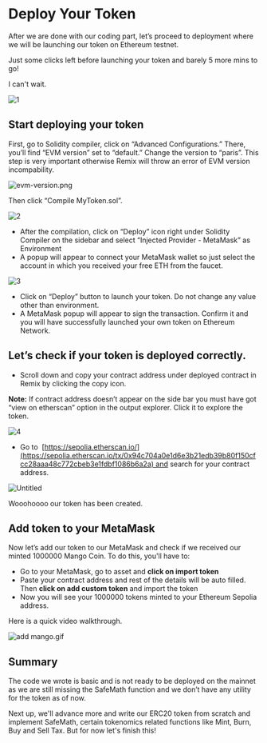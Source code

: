 # Deploy Your Token

After we are done with our coding part, let’s proceed to deployment where we will be launching our token on Ethereum testnet.

Just some clicks left before launching your token and barely 5 more mins to go!

I can't wait.

![1](https://metaschool.s3-ap-southeast-1.amazonaws.com/images/jkvUefzgtXpVjbR2QhdaNrrB1yGd3wcAWmk5zVqk.gif)

## Start deploying your token

First, go to Solidity compiler, click on “Advanced Configurations.” There, you’ll find “EVM version” set to “default.” Change the version to “paris”. This step is very important otherwise Remix will throw an error of EVM version incompability.
    
![evm-version.png](https://github.com/0xmetaschool/Learning-Projects/blob/main/assests_for_all/How%20to%20create%20your%20own%20token%20on%20Binance/Deploying%20Your%20Token/evm-version.png?raw=true)

Then click “Compile MyToken.sol”.

![2](https://lh3.googleusercontent.com/xMtkmczQ9EK3_hneY9HaJpH1JRQ6GHEJVRiC1nJ6_yLawh-eLxM0MqfbRagfvKrlHYv7-wJQEagU699TLjB9aEIKTwnLu06MEAX4dVZKeXdeCwF8_kGUeeCF4ctc_pTnAveHAj5iaa-Ku9Z3u7L1GoRIaDWxE7Gk_T37GBL_GUOlaUV9okZIlzULJKL2Nha2MQhZ2w)

- After the compilation, click on “Deploy” icon right under Solidity Compiler on the sidebar and select “Injected Provider - MetaMask” as Environment
- A popup will appear to connect your MetaMask wallet so just select the account in which you received your free ETH from the faucet.

![3](https://lh4.googleusercontent.com/LkRT6IcAzY0ZedMtBkP-4bKheWccHX-ShOzpGuc85vbzLwZJpC8vxXpR0nX6He3WYnDvrhg-zgMxRGyZrCfE4_cEL1BdXV7jOXqefxIjh1X-wzzeySJBP2HJkTm_RC926AKl20v2SqgVSuCeUDHazDVuh1U1N3WFMapnoNAKAS3zOCWIX9MRw6CWL-4Q1kMnmRtedw)

- Click on “Deploy” button to launch your token. Do not change any value other than environment.
- A MetaMask popup will appear to sign the transaction. Confirm it and you will have successfully launched your own token on Ethereum Network.

## Let’s check if your token is deployed correctly.

- Scroll down and copy your contract address under deployed contract in Remix by clicking the copy icon.

**Note:** If contract address doesn’t appear on the side bar you must have got “view on etherscan” option in the output explorer. Click it to explore the token.

![4](https://lh4.googleusercontent.com/_NocjxWeiFh8xjyDicKo-ZE2JmIUxHQiSdDKlOX7ymnCbxPk9jkY6QA8ICAUpANAUy8XPC_b8zgY7MWFU0FBTcfYHoJuVDWJDmw3AnSkxiu649RSbPtWuUrg7Bo3LVtOqAxKVaGmtPxiQmzGd1gaHz4hIdYc99Sc05uTZIjDIeNivBoOM2G55Vio_v5NyJKqKDkq_g)

- Go to  [https://sepolia.etherscan.io/](https://sepolia.etherscan.io/tx/0x94c704a0e1d6e3b21edb39b80f150cfcc28aaa48c772cbeb3e1fdbf1086b6a2a) and search for your contract address.

![Untitled](https://github.com/0xmetaschool/Learning-Projects/blob/main/assests_for_all/Create%20your%20own%20Ethereum%20token%20in%20just%2030%20mins/Deploy%20Your%20Token/Untitled.png?raw=true)

Wooohoooo our token has been created.

## Add token to your MetaMask

Now let’s add our token to our MetaMask and check if we received our minted 1000000 Mango Coin. To do this, you'll have to:

- Go to your MetaMask, go to asset and **click on import token**
- Paste your contract address and rest of the details will be auto filled. Then **click on add custom token** and import the token
- Now you will see your 1000000 tokens minted to your Ethereum Sepolia address.

Here is a quick video walkthrough.

![add mango.gif](https://github.com/0xmetaschool/Learning-Projects/blob/main/assests_for_all/Create%20your%20own%20Ethereum%20token%20in%20just%2030%20mins/Deploy%20Your%20Token/add_mango.gif?raw=true)

## Summary

The code we wrote is basic and is not ready to be deployed on the mainnet as we are still missing the SafeMath function and we don’t have any utility for the token as of now.

Next up, we'll advance more and write our ERC20 token from scratch and implement SafeMath, certain tokenomics related functions like Mint, Burn, Buy and Sell Tax. But for now let's finish this!
